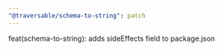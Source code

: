 ```yaml
---
"@traversable/schema-to-string": patch
---
```


feat(schema-to-string): adds sideEffects field to package.json

